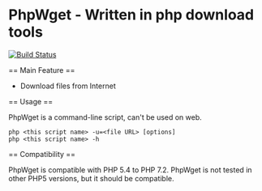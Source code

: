 # PhpWget - Written in php download tools

[![Build Status](https://travis-ci.org/RazeSoldier/PhpWget.svg?branch=master)](https://travis-ci.org/RazeSoldier/PhpWget)

== Main Feature ==
* Download files from Internet

== Usage ==

PhpWget is a command-line script, can't be used on web.

```
php <this script name> -u=<file URL> [options]
php <this script name> -h
```

== Compatibility ==

PhpWget is compatible with PHP 5.4 to PHP 7.2. PhpWget is not tested in other PHP5 versions, but it should be compatible.
